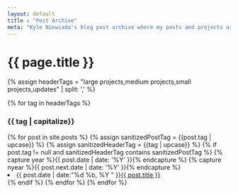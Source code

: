 ```yaml
---
layout: default
title : "Post Archive"
meta: "Kyle Niewiada's blog post archive where my posts and projects are listed into categories based on the magnitude of each project and by personal updates"
---
```


<h1 class="pageTitle">{{ page.title }}</h1>

<section id="archive">
  {% assign headerTags = "large projects,medium projects,small projects,updates" | split: ',' %}

  {% for tag in headerTags %}
    <h3 class="archive">{{ tag | capitalize}}</h3>
      {% for post in site.posts %}
        {% assign sanitizedPostTag = {{post.tag | upcase}} %}
        {% assign sanitizedHeaderTag = {{tag | upcase}} %}
        {% if post.tag != null and sanitizedHeaderTag contains sanitizedPostTag %}
          {% capture year %}{{ post.date | date: '%Y' }}{% endcapture %}
          {% capture nyear %}{{ post.next.date | date: '%Y' }}{% endcapture %}
          <li><time>{{ post.date | date:"%d %b, %Y " }}</time><a href="{{ post.url }}">{{ post.title }}</a></li>
        {% endif %}
      {% endfor %}
    </ul>
  {% endfor %}
</section>
